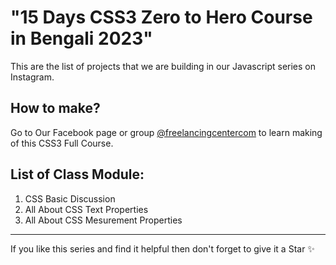 # "15 Days CSS3 Zero to Hero Course in Bengali 2023"

This are the list of projects that we are building in our Javascript series on Instagram.

## How to make?

Go to Our Facebook page or group [@freelancingcentercom](https://www.facebook.com/groups/freelancingcentercom) to learn making of this CSS3 Full Course.


## List of Class Module:
1. CSS Basic Discussion
2. All About CSS Text Properties
3. All About CSS Mesurement Properties
---
If you like this series and find it helpful then don't forget to give it a Star ✨
